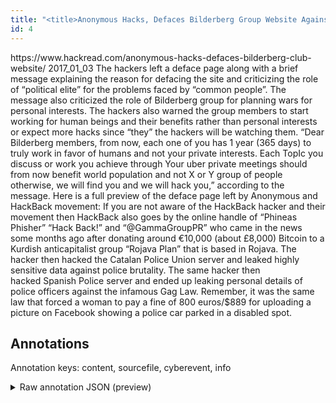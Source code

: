 ```yaml
---
title: "<title>Anonymous Hacks, Defaces Bilderberg Group Website Against World Crisis</title>"
id: 4
---
```


<title>Anonymous Hacks, Defaces Bilderberg Group Website Against World Crisis</title>
<source> https://www.hackread.com/anonymous-hacks-defaces-bilderberg-club-website/ </source>
<date> 2017_01_03 </date>
<text>
The hackers left a deface page along with a brief message explaining the reason for defacing the site and criticizing the role of “political elite” for the problems faced by “common people”.
The message also criticized the role of Bilderberg group for planning wars for personal interests.
The hackers also warned the group members to start working for human beings and their benefits rather than personal interests or expect more hacks since “they” the hackers will be watching them.
“Dear Bilderberg members, from now, each one of you has 1 year (365 days) to truly work in favor of humans and not your private interests.
Each TopIc you discuss or work you achieve through Your uber private meetings should from now benefit world population and not X or Y group of people otherwise, we will find you and we will hack you,” according to the message.
Here is a full preview of the deface page left by Anonymous and HackBack movement:
If you are not aware of the HackBack hacker and their movement then HackBack also goes by the online handle of “Phineas Phisher” “Hack Back!” and “@GammaGroupPR” who came in the news some months ago after donating around €10,000 (about £8,000) Bitcoin to a Kurdish anticapitalist group “Rojava Plan” that is based in Rojava.
The hacker then hacked the Catalan Police Union server and leaked highly sensitive data against police brutality.
The same hacker then hacked Spanish Police server and ended up leaking personal details of police officers against the infamous Gag Law.
Remember, it was the same law that forced a woman to pay a fine of 800 euros/$889 for uploading a picture on Facebook showing a police car parked in a disabled spot.
</text>



## Annotations

Annotation keys: content, sourcefile, cyberevent, info

<details>
<summary>Raw annotation JSON (preview)</summary>

```json
{
  "content": "The\u00a0hackers left a deface page along with a brief message explaining the reason for defacing the site and criticizing the role of \u201cpolitical elite\u201d for the problems faced by \u201ccommon people\u201d. The message also criticized the role of Bilderberg group for planning wars for personal interests. The hackers also warned the group members to start working for human beings and their benefits rather than personal interests or expect more hacks since \u201cthey\u201d the hackers will be watching them. \u201cDear Bilderberg members, from now, each one of you has 1 year (365 days) to truly work in favor of humans and not your private interests. Each TopIc you discuss or work you achieve through Your uber private meetings should from now benefit world population and not X or Y group of people otherwise, we will find you and we will hack you,\u201d according to the message. Here is a full preview of the deface page left by Anonymous and HackBack movement: If you are not aware of the HackBack hacker and their movement then HackBack also goes by the online handle of \u201cPhineas Phisher\u201d \u201cHack Back!\u201d and \u201c@GammaGroupPR\u201d who came in the news some months ago\u00a0after donating\u00a0around \u20ac10,000 (about \u00a38,000) Bitcoin\u00a0to a Kurdish anticapitalist group \u201cRojava Plan\u201d that is based in Rojava. The hacker then hacked the Catalan Police Union server and leaked highly sensitive data against police brutality. The same hacker then hacked\u00a0Spanish Police server and ended up leaking personal details of police officers against the infamous\u00a0Gag Law. Remember, it was the same law that forced a woman to pay a fine of 800 euros/$889 for uploading a picture on Facebook showing a police car parked in a disabled spot",
  "sourcefile": "4.txt",
  "cyberevent": {
    "hopper": [
      {
        "index": 0,
        "relation": "Same",
        "events": [
          {
            "index": "E1",
            "type": "Attack",
            "realis": "Actual",
            "nugget": {
              "startOffset": 1318,
              "index": "T10",
              "endOffset": 1324,
              "text": "leaked"
            },
            "argument": [
              {
                "index": "T11",
                "text": "highly sensitive data",
                "endOffset": 1346,
                "role": {
                  "type": "Compromised-Data"
                },
                "startOffset": 1325,
                "type": "Data"
              }
            ],
            "subtype": "Databreach"
          },
          {
            "index": "E6",
            "type": "Attack",
            "realis": "Actual",
            "nugget": {
              "startOffset": 1275,
              "index": "T7",
              "endOffset": 1281,
              "text": "hacked"
            },
            "argument": [
              {
                "index": "T20",
                "text": "server",
                "endOffset": 1313,
                "role": {
                  "type": "Victim"
                },
                "startOffset": 1307,
                "type": "System"
              },
              {
                "index": "T12",
                "external_reference": {
                  "dbpediaURI": "http://dbpedia.org/resource/The_Hacker",
                  "wikidataid": "Q279213"
                },
                "endOffset": 1269,
                "role": {
                  "type": "Attacker"
                },
                "text": "The hacker",
                "startOffset": 1259,
                "type": "Person"
              },
              {
                "index": "T1",
                "text": "Catalan Police Union",
                "endOffset": 1306,
                "role": {
                  "type": "Victim"
                },
                "startOffset": 1286,
                "type": "Organization"
              }
            ],
            "subtype": "Dat
```
</details>
